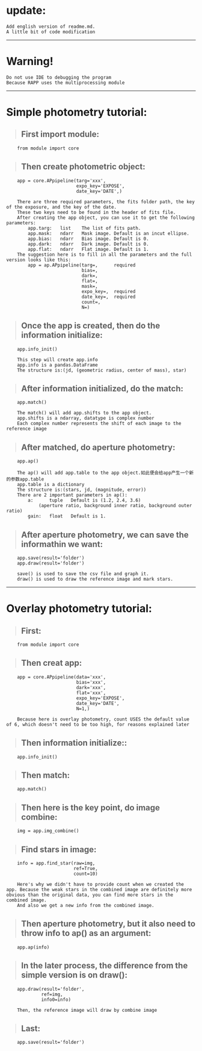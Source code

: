 update:
================================
    Add english version of readme.md.
    A little bit of code modification
********************************
# Warning!
    Do not use IDE to debugging the program
    Because RAPP uses the multiprocessing module
********************************
# Simple photometry tutorial:
>##      First import module:

        from module import core

>##      Then create photometric object:

        app = core.APpipeline(targ='xxx',
                              expo_key='EXPOSE',
                              date_key='DATE',)

        There are three required parameters, the fits folder path, the key of the exposure, and the key of the date.
        These two keys need to be found in the header of fits file.
        After creating the app object, you can use it to get the following parameters:
            app.targ:   list    The list of fits path.
            app.mask:   ndarr   Mask image. Default is an incut ellipse.
            app.bias:   ndarr   Bias image. Default is 0.
            app.dark:   ndarr   Dark image. Default is 0.
            app.flat:   ndarr   Flat image. Default is 1.
        The suggestion here is to fill in all the parameters and the full version looks like this:
            app = ap.APpipeline(targ=,      required
                                bias=,
                                dark=,
                                flat=,
                                mask=,
                                expo_key=,  required
                                date_key=,  required
                                count=,
                                N=)

>##      Once the app is created, then do the information initialize:

        app.info_init()

        This step will create app.info
        app.info is a pandas.DataFrame
        The structure is:(jd, (geometric radius, center of mass), star)
    
>##      After information initialized, do the match:

        app.match()

        The match() will add app.shifts to the app object.
        app.shifts is a ndarray, datatype is complex number
        Each complex number represents the shift of each image to the reference image
    
>##      After matched, do aperture photometry:

        app.ap()

        The ap() will add app.table to the app object.如此便会给app产生一个新的参数app.table
        app.table is a dictionary
        The structure is:(stars, jd, (magnitude, error))
        There are 2 important parameters in ap():
            a:      tuple   Default is (1.2, 2.4, 3.6)
                (aperture ratio, background inner ratio, background outer ratio)
            gain:   float   Default is 1.

>##      After aperture photometry, we can save the informathin we want:

        app.save(result='folder')
        app.draw(result='folder')

        save() is used to save the csv file and graph it.
        draw() is used to draw the reference image and mark stars.
********************************
# Overlay photometry tutorial:
>##      First:

        from module import core

>##      Then creat app:

        app = core.APpipeline(data='xxx',
                              bias='xxx',
                              dark='xxx',
                              flat='xxx',
                              expo_key='EXPOSE',
                              date_key='DATE',
                              N=1,)

        Because here is overlay photometry, count USES the default value of 6, which doesn't need to be too high, for reasons explained later

>##      Then information initialize::

        app.info_init()
    
>##      Then match:
        app.match()
    
>##      Then here is the key point, do image combine:

        img = app.img_combine()

>##      Find stars in image:

        info = app.find_star(raw=img,
                             ref=True,
                             count=10)

        Here's why we didn't have to provide count when we created the app. Because the weak stars in the combined image are definitely more obvious than the original data, you can find more stars in the combined image.
        And also we get a new info from the combined image.

>##      Then aperture photometry, but it also need to throw info to ap() as an argument:

        app.ap(info)

>##      In the later process, the difference from the simple version is on draw():

        app.draw(result='folder',
                 ref=img,
                 info0=info)
        
        Then, the reference image will draw by combine image

>##     Last:

        app.save(result='folder')
